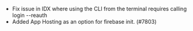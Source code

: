 - Fix issue in IDX where using the CLI from the terminal requires calling login --reauth
- Added App Hosting as an option for firebase init. (#7803)
